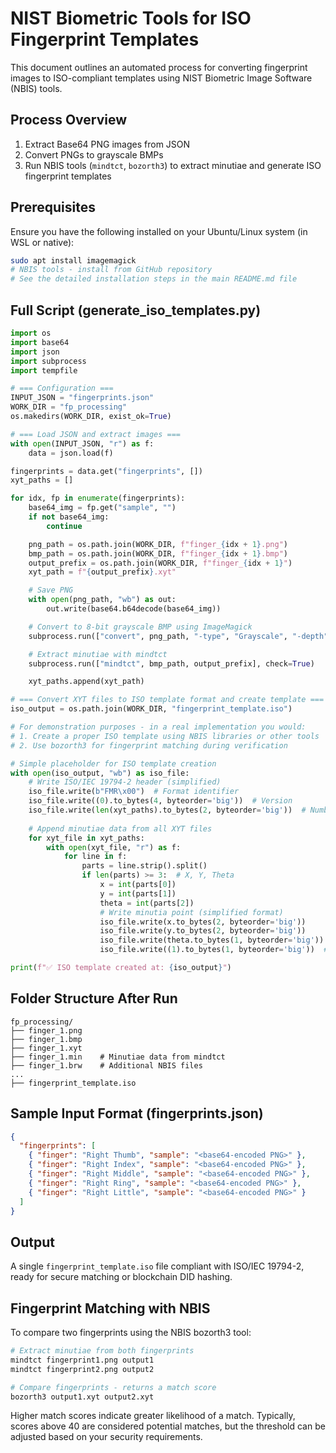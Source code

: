 # NIST Biometric Tools for ISO Fingerprint Templates

This document outlines an automated process for converting fingerprint images to ISO-compliant templates using NIST Biometric Image Software (NBIS) tools.

## Process Overview

1. Extract Base64 PNG images from JSON
2. Convert PNGs to grayscale BMPs
3. Run NBIS tools (`mindtct`, `bozorth3`) to extract minutiae and generate ISO fingerprint templates

## Prerequisites

Ensure you have the following installed on your Ubuntu/Linux system (in WSL or native):

```bash
sudo apt install imagemagick
# NBIS tools - install from GitHub repository
# See the detailed installation steps in the main README.md file
```

## Full Script (generate_iso_templates.py)

```python
import os
import base64
import json
import subprocess
import tempfile

# === Configuration ===
INPUT_JSON = "fingerprints.json"
WORK_DIR = "fp_processing"
os.makedirs(WORK_DIR, exist_ok=True)

# === Load JSON and extract images ===
with open(INPUT_JSON, "r") as f:
    data = json.load(f)

fingerprints = data.get("fingerprints", [])
xyt_paths = []

for idx, fp in enumerate(fingerprints):
    base64_img = fp.get("sample", "")
    if not base64_img:
        continue

    png_path = os.path.join(WORK_DIR, f"finger_{idx + 1}.png")
    bmp_path = os.path.join(WORK_DIR, f"finger_{idx + 1}.bmp")
    output_prefix = os.path.join(WORK_DIR, f"finger_{idx + 1}")
    xyt_path = f"{output_prefix}.xyt"

    # Save PNG
    with open(png_path, "wb") as out:
        out.write(base64.b64decode(base64_img))

    # Convert to 8-bit grayscale BMP using ImageMagick
    subprocess.run(["convert", png_path, "-type", "Grayscale", "-depth", "8", bmp_path], check=True)

    # Extract minutiae with mindtct
    subprocess.run(["mindtct", bmp_path, output_prefix], check=True)

    xyt_paths.append(xyt_path)

# === Convert XYT files to ISO template format and create template ===
iso_output = os.path.join(WORK_DIR, "fingerprint_template.iso")

# For demonstration purposes - in a real implementation you would:
# 1. Create a proper ISO template using NBIS libraries or other tools
# 2. Use bozorth3 for fingerprint matching during verification

# Simple placeholder for ISO template creation
with open(iso_output, "wb") as iso_file:
    # Write ISO/IEC 19794-2 header (simplified)
    iso_file.write(b"FMR\x00")  # Format identifier
    iso_file.write((0).to_bytes(4, byteorder='big'))  # Version
    iso_file.write(len(xyt_paths).to_bytes(2, byteorder='big'))  # Number of fingerprints
    
    # Append minutiae data from all XYT files
    for xyt_file in xyt_paths:
        with open(xyt_file, "r") as f:
            for line in f:
                parts = line.strip().split()
                if len(parts) >= 3:  # X, Y, Theta
                    x = int(parts[0])
                    y = int(parts[1])
                    theta = int(parts[2])
                    # Write minutia point (simplified format)
                    iso_file.write(x.to_bytes(2, byteorder='big'))
                    iso_file.write(y.to_bytes(2, byteorder='big'))
                    iso_file.write(theta.to_bytes(1, byteorder='big'))
                    iso_file.write((1).to_bytes(1, byteorder='big'))  # Type (placeholder)

print(f"✅ ISO template created at: {iso_output}")
```

## Folder Structure After Run

```
fp_processing/
├── finger_1.png
├── finger_1.bmp
├── finger_1.xyt
├── finger_1.min    # Minutiae data from mindtct
├── finger_1.brw    # Additional NBIS files
...
├── fingerprint_template.iso
```

## Sample Input Format (fingerprints.json)

```json
{
  "fingerprints": [
    { "finger": "Right Thumb", "sample": "<base64-encoded PNG>" },
    { "finger": "Right Index", "sample": "<base64-encoded PNG>" },
    { "finger": "Right Middle", "sample": "<base64-encoded PNG>" },
    { "finger": "Right Ring", "sample": "<base64-encoded PNG>" },
    { "finger": "Right Little", "sample": "<base64-encoded PNG>" }
  ]
}
```

## Output

A single `fingerprint_template.iso` file compliant with ISO/IEC 19794-2, ready for secure matching or blockchain DID hashing.

## Fingerprint Matching with NBIS

To compare two fingerprints using the NBIS bozorth3 tool:

```bash
# Extract minutiae from both fingerprints
mindtct fingerprint1.png output1
mindtct fingerprint2.png output2

# Compare fingerprints - returns a match score
bozorth3 output1.xyt output2.xyt
```

Higher match scores indicate greater likelihood of a match. Typically, scores above 40 are considered potential matches, but the threshold can be adjusted based on your security requirements.